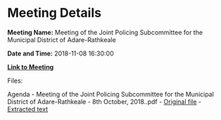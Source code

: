 # Meeting Details

**Meeting Name:** Meeting of the Joint Policing Subcommittee for the Municipal District of Adare-Rathkeale

**Date and Time:** 2018-11-08 16:30:00

**[Link to Meeting](https://www.limerick.ie/council/whats-on/meeting-joint-policing-subcommittee-municipal-district-adare-rathkeale)**

Files: 

Agenda - Meeting of the Joint Policing Subcommittee for the Municipal District of Adare-Rathkeale - 8th October, 2018..pdf - [Original file](https://www.limerick.ie/sites/default/files/media/documents/2018-11/00%20Agenda%208th%20November%2C%202018.pdf) - [Extracted text](./Agenda%20-%20Meeting%20of%20the%20Joint%20Policing%20Subcommittee%20for%20the%20Municipal%20District%20of%20Adare-Rathkeale%20-%208th%20October%2C%202018..md)


